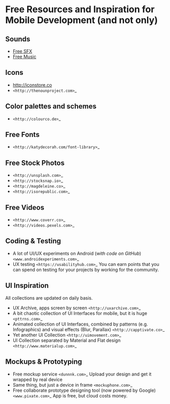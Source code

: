 # Free Resources and Inspiration for Mobile Development (and not only)

Sounds
--
* [Free SFX](http://freesound.org)
* [Free Music](http://incompetech.com/music/)

Icons
--
* http://iconstore.co
* `<http://thenounproject.com>`_


Color palettes and schemes
--
* `<http://colourco.de>`_

Free Fonts
--
* `<http://katydecorah.com/font-library>`_

Free Stock Photos
--
* `<http://unsplash.com>`_
* `<http://stocksnap.io>`_
* `<http://magdeleine.co>`_
* `<http://isorepublic.com>`_

Free Videos
--
* `<http://www.coverr.co>`_
* `<http://videos.pexels.com>`_

Coding & Testing
--
* A lot of UI/UX experiments on Android (*with code on GitHub*) `<www.androidexperiments.com>`_
* UX testing `<https://usabilityhub.com>`_ You can earn points that you can spend on testing for your projects by working for the community.

UI Inspiration
--
All collections are updated on daily basis.
* UX Archive, apps screen by screen `<http://uxarchive.com>`_
* A bit chaotic collection of UI Interfaces for mobile, but it is huge `<pttrns.com>`_
* Animated collection of UI Interfaces, combined by patterns (e.g. Infographics) and visual effects (Blur, Parallax) `<http://capptivate.co>`_
* Yet another UI Collection `<http://uimovement.com>`_
* UI Collection separated by Material and Flat design `<http://www.materialup.com>`_

Mockups & Prototyping
--
* Free mockup service `<dunnnk.com>`_ Upload your design and get it wrapped by real device
* Same thing, but just a device in frame `<mockuphone.com>`_
* Free collaborate prototype designing tool (now powered by Google) `<www.pixate.com>`_ App is free, but cloud costs money. 
